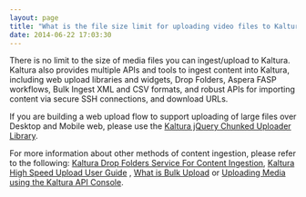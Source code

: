 ```yaml
---
layout: page
title: "What is the file size limit for uploading video files to Kaltura on Desktop or Mobile?"
date: 2014-06-22 17:03:30
---
```


There is no limit to the size of media files you can ingest/upload to Kaltura. Kaltura also provides multiple APIs and tools to ingest content into Kaltura, including web upload libraries and widgets, Drop Folders, Aspera FASP workflows, Bulk Ingest XML and CSV formats, and robust APIs for importing content via secure SSH connections, and download URLs.

<div>
  If you are building a web upload flow to support uploading of large files over Desktop and Mobile web, please use the <a href="http://kaltura.github.io/jQuery-File-Upload/">Kaltura jQuery Chunked Uploader Library</a>. 
</div>

For more information about other methods of content ingestion, please refer to the following: <a href="http://knowledge.kaltura.com/node/46" target="_blank">Kaltura Drop Folders Service For Content Ingestion</a>, <a href="http://knowledge.kaltura.com/node/737" target="_blank">Kaltura High Speed Upload User Guide</a> , <a href="http://knowledge.kaltura.com/node/49" target="_blank">What is Bulk Upload</a> or <a href="http://knowledge.kaltura.com/node/1280" target="_blank">Uploading Media using the Kaltura API Console</a>.